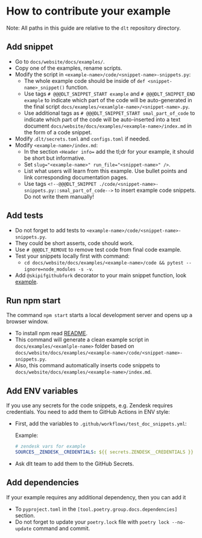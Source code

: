 # How to contribute your example

Note: All paths in this guide are relative to the `dlt` repository directory.

## Add snippet

- Go to `docs/website/docs/examples/`.
- Copy one of the examples, rename scripts.
- Modify the script in `<example-name>/code/<snippet-name>-snippets.py`:
    - The whole example code should be inside of `def <snippet-name>_snippet()` function.
    - Use tags `# @@@DLT_SNIPPET_START example` and `# @@@DLT_SNIPPET_END example` to indicate which part of the code will be auto-generated in the final script `docs/examples/<examlple-name>/<snippet-name>.py`.
    - Use additional tags as `# @@@DLT_SNIPPET_START smal_part_of_code` to indicate which part of the code will be auto-inserted into a text document `docs/website/docs/examples/<example-name>/index.md` in the form of a code snippet.
- Modify .`dlt/secrets.toml` and `configs.toml` if needed.
- Modify `<example-name>/index.md`:
    - In the section `<Header info=` add the tl;dr for your example, it should be short but informative.
    - Set `slug="<example-name>" run_file="<snippet-name>" />`.
    - List what users will learn from this example. Use bullet points and link corresponding documentation pages.
    - Use tags `<!--@@@DLT_SNIPPET ./code/<snippet-name>-snippets.py::smal_part_of_code-->` to insert example code snippets. Do not write them manually!

## Add tests

- Do not forget to add tests to `<example-name>/code/<snippet-name>-snippets.py`.
- They could be short asserts, code should work.
- Use `# @@@DLT_REMOVE` to remove test code from final code example.
- Test your snippets locally first with command:
    - `cd docs/website/docs/examples/<example-name>/code && pytest --ignore=node_modules -s -v`.
- Add `@skipifgithubfork` decorator to your main snippet function, look [example](https://github.com/dlt-hub/dlt/blob/master/docs/website/docs/examples/chess_production/code/chess-snippets.py#L1-L4).

## Run npm start

The command `npm start`  starts a local development server and opens up a browser window.

- To install npm read [README](../website/README.md).
- This command will generate a clean example script in `docs/examples/<examlple-name>` folder based on `docs/website/docs/examples/<example-name>/code/<snippet-name>-snippets.py`.
- Also, this command automatically inserts code snippets to `docs/website/docs/examples/<example-name>/index.md`.

## Add ENV variables

If you use any secrets for the code snippets, e.g. Zendesk requires credentials. You need to add them to GitHub Actions in ENV style:

- First, add the variables to `.github/workflows/test_doc_snippets.yml`:

    Example:

    ```yaml
    # zendesk vars for example
    SOURCES__ZENDESK__CREDENTIALS: ${{ secrets.ZENDESK__CREDENTIALS }}
    ```

- Ask dlt team to add them to the GitHub Secrets.

## Add dependencies

If your example requires any additional dependency, then you can add it

- To  `pyproject.toml` in the `[tool.poetry.group.docs.dependencies]` section.
- Do not forget to update your `poetry.lock` file with `poetry lock --no-update` command and commit.